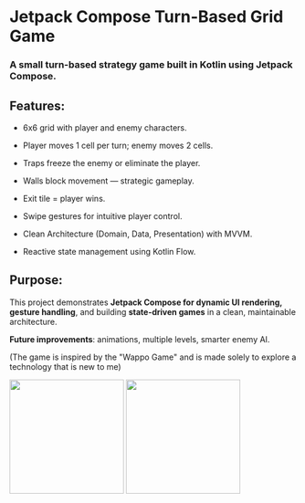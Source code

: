 # Jetpack Compose Turn-Based Grid Game

### A small turn-based strategy game built in **Kotlin** using **Jetpack Compose**.

## **Features:**

* 6x6 grid with player and enemy characters.

* Player moves 1 cell per turn; enemy moves 2 cells.

* Traps freeze the enemy or eliminate the player.

* Walls block movement — strategic gameplay.

* Exit tile = player wins.

* Swipe gestures for intuitive player control.

* Clean Architecture (Domain, Data, Presentation) with MVVM.

* Reactive state management using Kotlin Flow.

## **Purpose:**
This project demonstrates **Jetpack Compose for dynamic UI rendering, gesture handling**, and building **state-driven games** in a clean, maintainable architecture.

**Future improvements**: animations, multiple levels, smarter enemy AI.

(The game is inspired by the "Wappo Game" and is made solely to explore a technology that is new to me)

<img src="https://github.com/CNJerry-IvanovVyacheslav/Wappo_game/blob/master/photo_2025-09-17_12-29-48.jpg" width="200">    <img src="https://github.com/CNJerry-IvanovVyacheslav/Wappo_game/blob/master/photo_2025-09-17_12-29-48%20(2).jpg" width="200">
